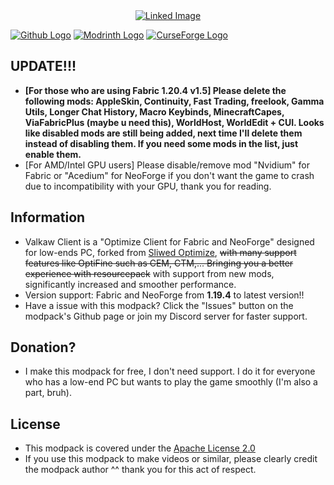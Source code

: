 
<div class="center-image">
  <a href="https://github.com/Confiac1563/Valkaw-Client-Fabric_NeoForge">
    <img src="https://i.imgur.com/foMdMTA.jpeg" alt="Linked Image">
  </a>
</div>

<style>
.center-image {
  text-align: center;
}
.center-image a {
  display: inline-block;
  margin: auto;
}
</style>





[![Github Logo](https://i.imgur.com/foMdMTA.jpeg 'Available on Github')](https://github.com/Confiac1563/Valkaw-Client-Fabric_NeoForge)
[![Modrinth Logo](https://i.imgur.com/8Nv4p2p.jpeg 'Available on Modrinth')](https://modrinth.com/modpack/valkaw-client)
[![CurseForge Logo](https://i.imgur.com/OjPk3qU.jpeg 'Available on CurseForge')](https://www.curseforge.com/minecraft/modpacks/valkaw-client)
## UPDATE!!!
- **[For those who are using Fabric 1.20.4 v1.5] Please delete the following mods: AppleSkin, Continuity, Fast Trading, freelook, Gamma Utils, Longer Chat History, Macro Keybinds, MinecraftCapes, ViaFabricPlus (maybe u need this), WorldHost, WorldEdit +  CUI. Looks like disabled mods are still being added, next time I'll delete them instead of disabling them. If you need some mods in the list, just enable them.**
- [For AMD/Intel GPU users] Please disable/remove mod "Nvidium" for Fabric or "Acedium" for NeoForge if you don't want the game to crash due to incompatibility with your GPU, thank you for reading.

## Information
- Valkaw Client is a "Optimize Client for Fabric and NeoForge" designed for low-ends PC, forked from [Sliwed Optimize](https://modrinth.com/modpack/sliwed-optimize), ~~with many support features like OptiFine such as CEM, CTM,... Bringing you a better experience with resourcepack~~ with support from new mods, significantly increased and smoother performance.
- Version support: Fabric and NeoForge from **1.19.4** to latest version!!
- Have a issue with this modpack? Click the "Issues" button on the modpack's Github page or join my Discord server for faster support.
## Donation?
- I make this modpack for free, I don't need support. I do it for everyone who has a low-end PC but wants to play the game smoothly (I'm also a part, bruh).





## License
- This modpack is covered under the [Apache License 2.0](https://www.apache.org/licenses/LICENSE-2.0.txt)
- If you use this modpack to make videos or similar, please clearly credit the modpack author ^^ thank you for this act of respect.
